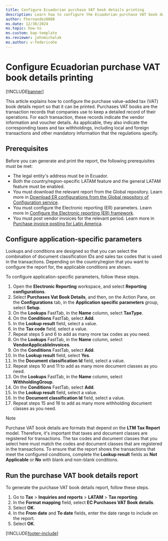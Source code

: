 ```yaml
---
title: Configure Ecuadorian purchase VAT book details printing
description: Learn how to configure the Ecuadorian purchase VAT book details report for printing.
author: Fhernandez0088
ms.date: 12/30/2024
ms.topic: how-to
ms.custom: bap-template
ms.reviewer: johnmichalak
ms.author: v-federicohe
---
```


# Configure Ecuadorian purchase VAT book details printing

[!INCLUDE[banner](../../includes/banner.md)]

This article explains how to configure the purchase value-added tax (VAT) book details report so that it can be printed. Purchases VAT books are the transaction records that companies use to keep a detailed record of their operations. For each transaction, these records indicate the vendor information and voucher details. As applicable, they also indicate the corresponding taxes and tax withholdings, including local and foreign transactions and other mandatory information that the regulations specify.

## Prerequisites

Before you can generate and print the report, the following prerequisites must be met:

- The legal entity's address must be in Ecuador.
- Both the country/region-specific LATAM feature and the general LATAM feature must be enabled.
- You must download the relevant report from the Global repository. Learn more in [Download ER configurations from the Global repository of Configuration service](../../../fin-ops-core/dev-itpro/analytics/er-download-configurations-global-repo.md).
- You must configure the Electronic reporting (ER) parameters. Learn more in [Configure the Electronic reporting (ER) framework](../../../fin-ops-core/dev-itpro/analytics/electronic-reporting-er-configure-parameters.md).
- You must post vendor invoices for the relevant period. Learn more in [Purchase invoice posting for Latin America](/dynamics365/finance/localizations/iberoamerica/ltm-core-purchase-invoice-posting).

## Configure application-specific parameters

Lookups and conditions are designed so that you can select the combination of document classification IDs and sales tax codes that is used in the transactions. Depending on the country/region that you want to configure the report for, the applicable conditions are shown.

To configure application-specific parameters, follow these steps.

1. Open the **Electronic Reporting** workspace, and select **Reporting configurations**.
1. Select **Purchases Vat Book Details**, and then, on the Action Pane, on the **Configurations** tab, in the **Application specific parameters** group, select **Setup**.
1. On the **Lookups** FastTab, in the **Name** column, select **TaxType**.
1. On the **Conditions** FastTab, select **Add**.
1. In the **Lookup result** field, select a value.
1. In the **Tax code** field, select a value.
1. Repeat steps 5 and 6 to add as many more tax codes as you need.
1. On the **Lookups** FastTab, in the **Name** column, select **VendorApplicableInvoices**.
1. On the **Conditions** FastTab, select **Add**.
1. In the **Lookup result** field, select **Yes**.
1. In the **Document classification Id** field, select a value.
1. Repeat steps 10 and 11 to add as many more document classes as you need.
1. On the **Lookups** FastTab, in the **Name** column, select **WithholdingGroup**.
1. On the **Conditions** FastTab, select **Add**.
1. In the **Lookup result** field, select a value.
1. In the **Document classification Id** field, select a value.
1. Repeat steps 15 and 16 to add as many more withholding document classes as you need.

> [!NOTE]
> Purchase VAT book details are formats that depend on the **LTM Tax Report** model. Therefore, it's important that taxes and document classes are registered for transactions. The tax codes and document classes that you select here must match the codes and document classes that are registered in the transactions. To ensure that the report shows the transactions that meet the configured conditions, complete the **Lookup result** fields as **Not Applicable** or **No** with blank and non-blank conditions.

## Run the purchase VAT book details report

To generate the purchase VAT book details report, follow these steps.

1. Go to **Tax** \> **Inquiries and reports** \> **LATAM** \> **Tax reporting**.
1. In the **Format mapping** field, select **EC Purchases VAT Book details**.
1. Select **OK**.
1. In the **From date** and **To date** fields, enter the date range to include on the report.
1. Select **OK**.

[!INCLUDE[footer-include](../../../includes/footer-banner.md)]
